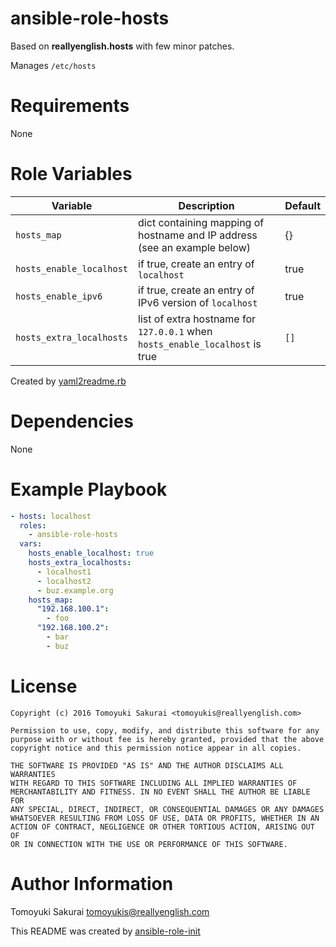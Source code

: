 # ansible-role-hosts

Based on **reallyenglish.hosts** with few minor patches.


Manages `/etc/hosts`

# Requirements

None

# Role Variables

| Variable | Description | Default |
|----------|-------------|---------|
| `hosts_map` | dict containing mapping of hostname and IP address (see an example below)| {} |
| `hosts_enable_localhost` | if true, create an entry of `localhost` | true |
| `hosts_enable_ipv6` | if true, create an entry of IPv6 version of `localhost` | true |
| `hosts_extra_localhosts` | list of extra hostname for `127.0.0.1` when `hosts_enable_localhost` is true | `[]` |

Created by [yaml2readme.rb](https://gist.github.com/trombik/b2df709657c08d845b1d3b3916e592d3)

# Dependencies

None

# Example Playbook

```yaml
- hosts: localhost
  roles:
    - ansible-role-hosts
  vars:
    hosts_enable_localhost: true
    hosts_extra_localhosts:
      - localhost1
      - localhost2
      - buz.example.org
    hosts_map:
      "192.168.100.1":
        - foo
      "192.168.100.2":
        - bar
        - buz
```

# License

```
Copyright (c) 2016 Tomoyuki Sakurai <tomoyukis@reallyenglish.com>

Permission to use, copy, modify, and distribute this software for any
purpose with or without fee is hereby granted, provided that the above
copyright notice and this permission notice appear in all copies.

THE SOFTWARE IS PROVIDED "AS IS" AND THE AUTHOR DISCLAIMS ALL WARRANTIES
WITH REGARD TO THIS SOFTWARE INCLUDING ALL IMPLIED WARRANTIES OF
MERCHANTABILITY AND FITNESS. IN NO EVENT SHALL THE AUTHOR BE LIABLE FOR
ANY SPECIAL, DIRECT, INDIRECT, OR CONSEQUENTIAL DAMAGES OR ANY DAMAGES
WHATSOEVER RESULTING FROM LOSS OF USE, DATA OR PROFITS, WHETHER IN AN
ACTION OF CONTRACT, NEGLIGENCE OR OTHER TORTIOUS ACTION, ARISING OUT OF
OR IN CONNECTION WITH THE USE OR PERFORMANCE OF THIS SOFTWARE.
```

# Author Information

Tomoyuki Sakurai <tomoyukis@reallyenglish.com>

This README was created by [ansible-role-init](https://gist.github.com/trombik/d01e280f02c78618429e334d8e4995c0)
